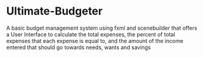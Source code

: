 # Ultimate-Budgeter
A basic budget management system using fxml and scenebuilder that offers a User Interface to calculate the total expenses, the percent of total expenses that each expense is equal to, and the amount of the income entered that should go towards needs, wants and savings
